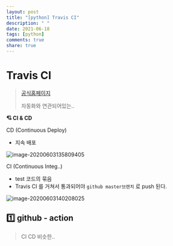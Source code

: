 ```yaml
---
layout: post
title: "[python] Travis CI"
description: " "
date: 2021-06-18
tags: [python]
comments: true
share: true
---
```


# Travis CI

> [공식홈페이지](https://travis-ci.org/)
>
> 자동화와 연관되어있는..



**:cupid: CI & CD**

CD (Continuous Deploy)

- 지속 배포

![image-20200603135809405](images/image-20200603135809405.png)



CI (Continuous Integ..)

- test 코드의 묶음
- Travis CI 를 거쳐서 통과되어야 `github master브랜치` 로 push 된다.

![image-20200603140208025](images/image-20200603140208025.png)















## :one: github - action

> CI CD 비슷한..